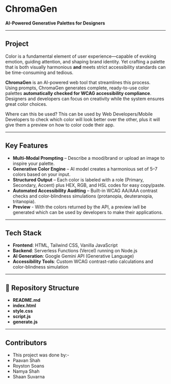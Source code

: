 # ChromaGen  
**AI-Powered Generative Palettes for Designers**

---
                                                                            
## Project
Color is a fundamental element of user experience—capable of evoking emotion, guiding attention, and shaping brand identity. Yet crafting a palette that is both visually harmonious **and** meets strict accessibility standards can be time-consuming and tedious.

**ChromaGen** is an AI-powered web tool that streamlines this process.  
Using prompts, ChromaGen generates complete, ready-to-use color palettes **automatically checked for WCAG accessibility compliance**. Designers and developers can focus on creativity while the system ensures great color choices.

Where can this be used?
This can be used by Web Developers/Mobile Developers to check which color will look better over the other, plus it will give them a preview on how to color code their app. 

---

## Key Features
- **Multi-Modal Prompting** – Describe a mood/brand or upload an image to inspire your palette.
- **Generative Color Engine** – AI model creates a harmonious set of 5–7 colors based on your input.
- **Structured Output** – Each color is labeled with a role (Primary, Secondary, Accent) plus HEX, RGB, and HSL codes for easy copy/paste.
- **Automated Accessibility Auditing** – Built-in WCAG AA/AAA contrast checks and color-blindness simulations (protanopia, deuteranopia, tritanopia).
- **Preview** - With the colors returned by the API, a preview iwll be generated which can be used by developers to make their applications. 

---

## Tech Stack
- **Frontend**: HTML, Tailwind CSS, Vanilla JavaScript  
- **Backend**: Serverless Functions (Vercel) running on Node.js  
- **AI Generation**: Google Gemini API (Generative Language)  
- **Accessibility Tools**: Custom WCAG contrast-ratio calculations and color-blindness simulation

---

## 📂 Repository Structure
- **README.md**
- **index.html**
- **style.css**
- **script.js**
- **generate.js** 

---

## Contributors
- This project was done by:-
- Paavan Shah
- Royston Soans
- Namya Shah
- Shaan Suvarna